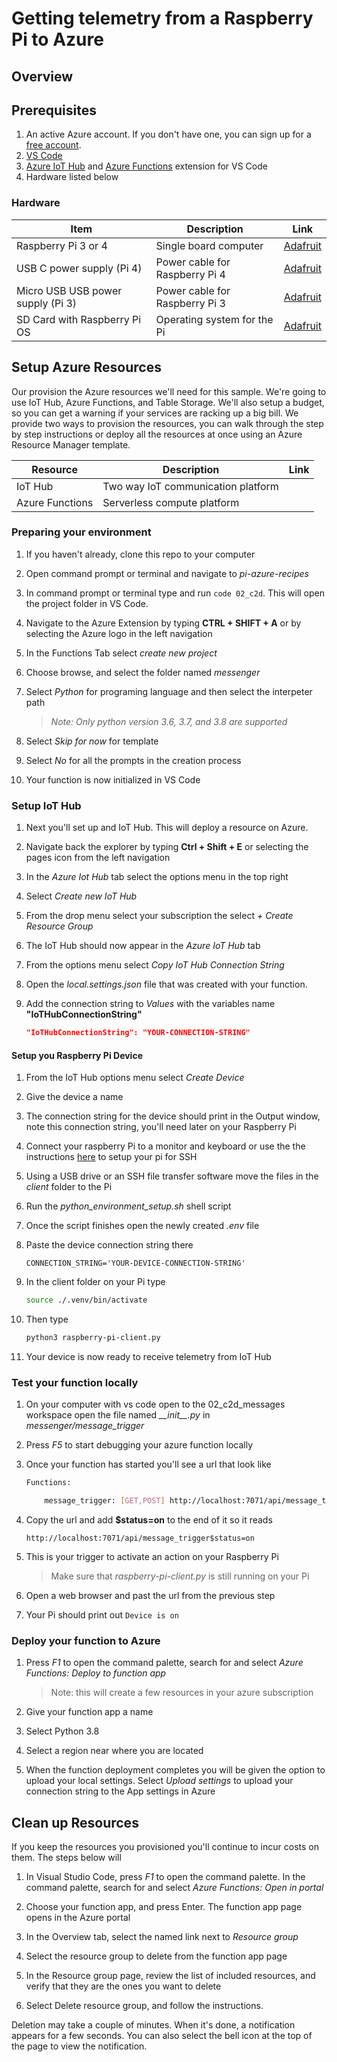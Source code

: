 # Getting telemetry from a Raspberry Pi to Azure

## Overview

## Prerequisites

1. An active Azure account. If you don't have one, you can sign up for a [free account](https://azure.microsoft.com/free/).
1. [VS Code](https://code.visualstudio.com/Download)
1. [Azure IoT Hub](https://marketplace.visualstudio.com/items?itemName=vsciot-vscode.azure-iot-toolkit) and [Azure Functions](https://marketplace.visualstudio.com/items?itemName=ms-azuretools.vscode-azurefunctions) extension for VS Code
1. Hardware listed below

### Hardware

| Item | Description | Link |
|-|-|-|
| Raspberry Pi 3 or 4 | Single board computer | [Adafruit](https://www.adafruit.com/product/4292) |
| USB C power supply (Pi 4) | Power cable for Raspberry Pi 4 | [Adafruit](https://www.adafruit.com/product/4298) |
| Micro USB USB power supply (Pi 3) | Power cable for Raspberry Pi 3 | [Adafruit](https://www.adafruit.com/product/1995) |
| SD Card with Raspberry Pi OS | Operating system for the Pi | [Adafruit](https://www.adafruit.com/product/2820) |

## Setup Azure Resources

Our provision the Azure resources we'll need for this sample. We're going to use IoT Hub, Azure Functions, and Table Storage. We'll also setup a budget, so you can get a warning if your services are racking up a big bill. We provide two ways to provision the resources, you can walk through the step by step instructions or deploy all the resources at once using an Azure Resource Manager template.

| Resource | Description | Link |
|-|-|-|
| IoT Hub | Two way IoT communication platform | |
| Azure Functions | Serverless compute platform | |

### Preparing your environment

1. If you haven't already, clone this repo to your computer

1. Open command prompt or terminal and navigate to *pi-azure-recipes*

1. In command prompt or terminal type and run ```code 02_c2d```. This will open the project folder in VS Code.

1. Navigate to the Azure Extension by typing **CTRL + SHIFT + A** or by selecting the Azure logo in the left navigation

1. In the Functions Tab select *create new project*

1. Choose browse, and select the folder named *messenger*

1. Select *Python* for programing language and then select the interpeter path
    > *Note: Only python version 3.6, 3.7, and 3.8 are supported*

1. Select *Skip for now* for template

1. Select *No* for all the prompts in the creation process

1. Your function is now initialized in VS Code

### Setup IoT Hub

1. Next you'll set up and IoT Hub. This will deploy a resource on Azure.

1. Navigate back the explorer by typing **Ctrl + Shift + E** or selecting the pages icon from the left navigation

1. In the *Azure Iot Hub* tab select the options menu in the top right

1. Select *Create new IoT Hub*

1. From the drop menu select your subscription the select *+ Create Resource Group*

1. The IoT Hub should now appear in the *Azure IoT Hub* tab

1. From the options menu select *Copy IoT Hub Connection String*

1. Open the *local.settings.json* file that was created with your function.

1. Add the connection string to *Values* with the variables name **"IoTHubConnectionString"**
    ```json
    "IoTHubConnectionString": "YOUR-CONNECTION-STRING"
    ```

#### Setup you Raspberry Pi Device

1. From the IoT Hub options menu select *Create Device*

1. Give the device a name

1. The connection string for the device should print in the Output window, note this connection string, you'll need later on your Raspberry Pi

1. Connect your raspberry Pi to a monitor and keyboard or use the the instructions [here](https://github.com/microsoft/rpi-resources/tree/master/headless-setup) to setup your pi for SSH

1. Using a USB drive or an SSH file transfer software move the files in the *client* folder to the Pi

1. Run the *python_environment_setup.sh* shell script

1. Once the script finishes open the newly created *.env* file

1. Paste the device connection string there
    ```
    CONNECTION_STRING='YOUR-DEVICE-CONNECTION-STRING'
    ```

1. In the client folder on your Pi type
    ```sh
    source ./.venv/bin/activate
    ```

1. Then type
    ```sh
    python3 raspberry-pi-client.py
    ```

1. Your device is now ready to receive telemetry from IoT Hub

### Test your function locally

1. On your computer with vs code open to the 02_c2d_messages workspace open the file named *__init\__\.py* in *messenger/message_trigger*

1. Press *F5* to start debugging your azure function locally

1. Once your function has started you'll see a url that look like
    ```sh
    Functions:

        message_trigger: [GET,POST] http://localhost:7071/api/message_trigger
    ```

1. Copy the url and add **$status=on** to the end of it so it reads
    ```
    http://localhost:7071/api/message_trigger$status=on
    ```

1. This is your trigger to activate an action on your Raspberry Pi

    > Make sure that *raspberry-pi-client.py* is still running on your Pi

1. Open a web browser and past the url from the previous step

1. Your Pi should print out ```Device is on```

### Deploy your function to Azure

1. Press *F1* to open the command palette, search for and select *Azure Functions: Deploy to function app*

    > Note: this will create a few resources in your azure subscription

1. Give your function app a name

1. Select Python 3.8

1. Select a region near where you are located

1. When the function deployment completes you will be given the option to upload your local settings. Select *Upload settings* to upload your connection string to the App settings in Azure

## Clean up Resources

If you keep the resources you provisioned you'll continue to incur costs on them. The steps below will

1. In Visual Studio Code, press *F1* to open the command palette. In the command palette, search for and select *Azure Functions: Open in portal*

1. Choose your function app, and press Enter. The function app page opens in the Azure portal

1. In the Overview tab, select the named link next to *Resource group*

1. Select the resource group to delete from the function app page

1. In the Resource group page, review the list of included resources, and verify that they are the ones you want to delete

1. Select Delete resource group, and follow the instructions.

Deletion may take a couple of minutes. When it's done, a notification appears for a few seconds. You can also select the bell icon at the top of the page to view the notification.
